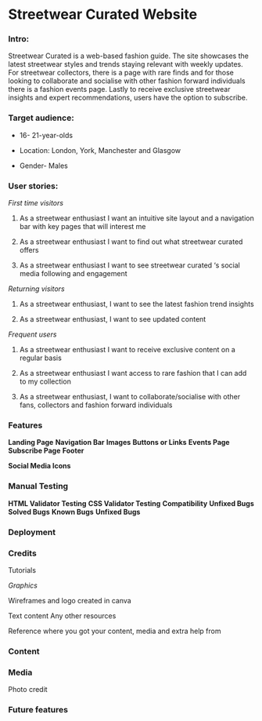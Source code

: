 # Streetwear Curated Website
### Intro:

Streetwear Curated is a web-based fashion guide. The site showcases the latest streetwear styles and trends staying relevant with weekly updates. For streetwear collectors, there is a page with rare finds and for those looking to collaborate and socialise with other fashion forward individuals there is a fashion events page.  Lastly to receive exclusive streetwear insights and expert recommendations, users have the option to subscribe. 

### Target audience: 

* 16- 21-year-olds 

* Location: London, York, Manchester and Glasgow

* Gender- Males

### User stories: 

*First time visitors* 

1. As a streetwear enthusiast I want an intuitive site layout and a navigation bar with key pages that will interest me 

2. As a streetwear enthusiast I want to find out what streetwear curated offers  

3. As a streetwear enthusiast I want to see streetwear curated ‘s social media following and engagement 

*Returning visitors*

1. As a streetwear enthusiast, I want to see the latest fashion trend insights 

2. As a streetwear enthusiast, I want to see updated content

*Frequent users* 

1. As a streetwear enthusiast I want to receive exclusive content on a regular basis 

2. As a streetwear enthusiast I want access to rare fashion that I can add to my collection 

3. As a streetwear enthusiast, I want to collaborate/socialise with other fans, collectors and fashion forward individuals

### Features

**Landing Page**
**Navigation Bar**
**Images**
**Buttons or Links**
**Events Page** 
**Subscribe Page**
**Footer**

**Social Media Icons**

### Manual Testing

**HTML Validator Testing**
**CSS Validator Testing**
**Compatibility**
**Unfixed Bugs**
**Solved Bugs**
**Known Bugs**
**Unfixed Bugs**

### Deployment

### Credits 

Tutorials

*Graphics*

Wireframes and logo created in canva 

Text content 
Any other resources 

Reference where you got your content, media and extra help from

### Content 

### Media 

Photo credit 


### Future features 